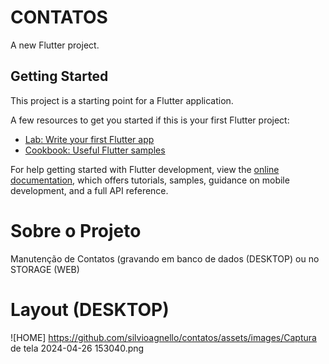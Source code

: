 # CONTATOS
A new Flutter project.

## Getting Started

This project is a starting point for a Flutter application.

A few resources to get you started if this is your first Flutter project:

- [Lab: Write your first Flutter app](https://docs.flutter.dev/get-started/codelab)
- [Cookbook: Useful Flutter samples](https://docs.flutter.dev/cookbook)

For help getting started with Flutter development, view the
[online documentation](https://docs.flutter.dev/), which offers tutorials,
samples, guidance on mobile development, and a full API reference.

# Sobre o Projeto
  Manutenção de Contatos (gravando em banco de dados (DESKTOP) ou no STORAGE (WEB) 

# Layout (DESKTOP)
  ![HOME] https://github.com/silvioagnello/contatos/assets/images/Captura de tela 2024-04-26 153040.png
